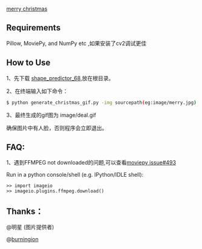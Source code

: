 
[merry christmas](https://github.com/ftc300/ChrisHatByeWeChat/blob/master/image/deal.gif)
## Requirements 

Pillow, MoviePy, and NumPy etc ,如果安装了cv2调试更佳

## How to Use

1、先下载 [shape_predictor_68](https://github.com/davisking/dlib-models/blob/master/shape_predictor_68_face_landmarks.dat.bz2),放在根目录。

2、在终端输入如下命令：

```bash
$ python generate_christmas_gif.py -img sourcepath(eg:image/merry.jpg) 
```
3、最终生成的gif图为 image/deal.gif

确保图片中有人脸，否则程序会立即退出。


## FAQ:

1、遇到FFMPEG not downloaded的问题,可以查看[moviepy issue#493](https://github.com/Zulko/moviepy/issues/493) 

   Run in a python console/shell (e.g. IPython/IDLE shell):
````
>> import imageio
>> imageio.plugins.ffmpeg.download()
````

## Thanks：

@明星 (图片提供者)

@[burningion](https://github.com/burningion/automatic-memes)

